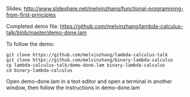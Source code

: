 Slides:
http://www.slideshare.net/melvinzhang/functional-programming-from-first-principles

Completed demo file:
https://github.com/melvinzhang/lambda-calculus-talk/blob/master/demo-done.lam

To follow the demo:
```
git clone https://github.com/melvinzhang/lambda-calculus-talk
git clone https://github.com/melvinzhang/binary-lambda-calculus
cp lambda-calculus-talk/demo-done.lam binary-lambda-calculus
cd binary-lambda-calculus
```
Open demo-done.lam in a text editor and open a terminal in another window, then
follow the instructions in demo-done.lam

